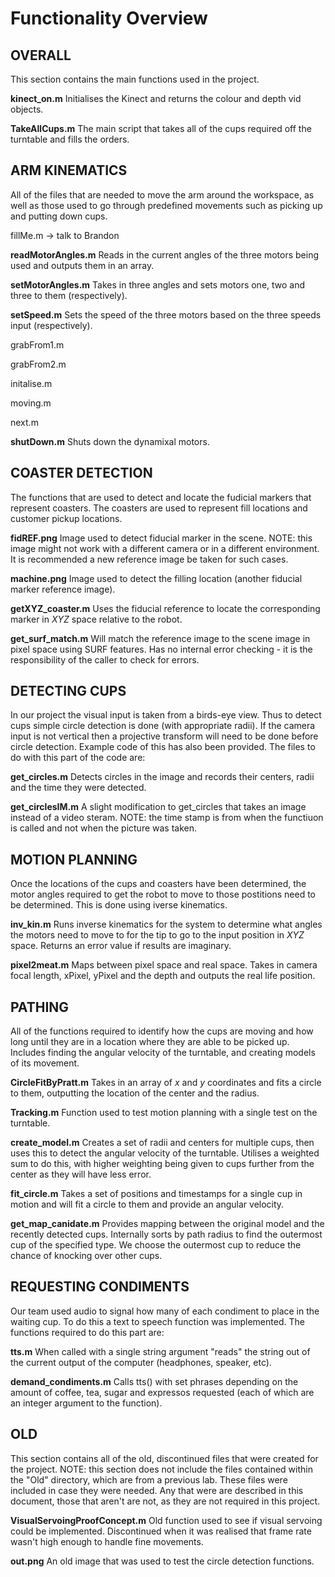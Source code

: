 Functionality Overview
=========================


OVERALL
-----------
This section contains the main functions used in the project.

__kinect_on.m__  Initialises the Kinect and returns the colour and depth vid objects.

__TakeAllCups.m__ The main script that takes all of the cups required off the turntable and fills the orders.

ARM KINEMATICS
-----------
All of the files that are needed to move the arm around the workspace, as well as those used to go through predefined movements such as picking up and putting down cups.

fillMe.m -> talk to Brandon

__readMotorAngles.m__ Reads in the current angles of the three motors being used and outputs them in an array.

__setMotorAngles.m__ Takes in three angles and sets motors one, two and three to them (respectively).

__setSpeed.m__ Sets the speed of the three motors based on the three speeds input (respectively).

grabFrom1.m

grabFrom2.m

initalise.m

moving.m

next.m

__shutDown.m__ Shuts down the dynamixal motors.

COASTER DETECTION
-----------
The functions that are used to detect and locate the fudicial markers that represent coasters.  The coasters are used to represent fill locations and customer pickup locations.

__fidREF.png__ Image used to detect fiducial marker in the scene. NOTE: this image might not work with a different camera or in a different environment.  It is recommended a new reference image be taken for such cases.

__machine.png__ Image used to detect the filling location (another fiducial marker reference image).

__getXYZ_coaster.m__ Uses the fiducial reference to locate the corresponding marker in *XYZ* space relative to the robot.

__get_surf_match.m__ Will match the reference image to the scene image in pixel space using SURF features.  Has no internal error checking - it is the responsibility of the caller to check for errors.

DETECTING CUPS
-----------
In our project the visual input is taken from a birds-eye view.  Thus to detect cups simple circle detection is done (with appropriate radii).  If the camera input is not vertical then a projective transform will need to be done before circle detection.  Example code of this has also been provided.  The files to do with this part of the code are:

__get_circles.m__ Detects circles in the image and records their centers, radii and the time they were detected.

__get_circlesIM.m__ A slight modification to get_circles that takes an image instead of a video steram.  NOTE: the time stamp is from when the functiuon is called and not when the picture was taken.

MOTION PLANNING
-----------
Once the locations of the cups and coasters have been determined, the motor angles required to get the robot to move to those postitions need to be determined.  This is done using iverse kinematics.

__inv_kin.m__ Runs inverse kinematics for the system to determine what angles the motors need to move to for the tip to go to the input position in *XYZ* space.  Returns an error value if results are imaginary.

__pixel2meat.m__ Maps between pixel space and real space. Takes in camera focal length, xPixel, yPixel and the depth and outputs the real life position.

PATHING
-----------
All of the functions required to identify how the cups are moving and how long until they are in a location where they are able to be picked up.  Includes finding the angular velocity of the turntable, and creating models of its movement.

__CircleFitByPratt.m__ Takes in an array of *x* and *y* coordinates and fits a circle to them, outputting the location of the center and the radius.

__Tracking.m__ Function used to test motion planning with a single test on the turntable.

__create_model.m__ Creates a set of radii and centers for multiple cups, then uses this to detect the angular velocity of the turntable.  Utilises a weighted sum to do this, with higher weighting being given to cups further from the center as they will have less error.

__fit_circle.m__ Takes a set of positions and timestamps for a single cup in motion and will fit a circle to them and provide an angular velocity.

__get_map_canidate.m__ Provides mapping between the original model and the recently detected cups.  Internally sorts by path radius to find the outermost cup of the specified type.  We choose the outermost cup to reduce the chance of knocking over other cups.

REQUESTING CONDIMENTS
-----------
Our team used audio to signal how many of each condiment to place in the waiting cup.  To do this a text to speech function was implemented.  The functions required to do this part are:

__tts.m__ When called with a single string argument "reads" the string out of the current output of the computer (headphones, speaker, etc).

__demand_condiments.m__ Calls tts() with set phrases depending on the amount of coffee, tea, sugar and expressos requested (each of which are an integer argument to the function).

OLD
-----------
This section contains all of the old, discontinued files that were created for the project. NOTE: this section does not include the files contained within the "Old" directory, which are from a previous lab.  These files were included in case they were needed.  Any that were are described in this document, those that aren't are not, as they are not required in this project.

__VisualServoingProofConcept.m__ Old function used to see if visual servoing could be implemented.  Discontinued when it was realised that frame rate wasn't high enough to handle fine movements.

__out.png__ An old image that was used to test the circle detection functions.
